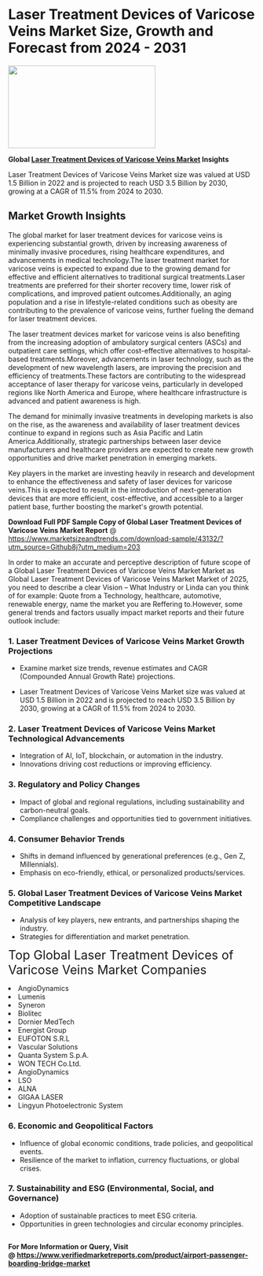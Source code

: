 <H1>Laser Treatment Devices of Varicose Veins Market Size, Growth and Forecast from 2024 - 2031</H1><img class="aligncenter size-medium wp-image-584254" src="https://thirdeyenews.in/wp-content/uploads/2024/09/Global-Market-Research-300x168.jpeg" alt="" width="300" height="168" /><p><strong>Global&nbsp;<a href="https://www.marketsizeandtrends.com/download-sample/43132/?utm_source=Github8j?utm_medium=203">Laser Treatment Devices of Varicose Veins Market</a> Insights</strong></p><p>Laser Treatment Devices of Varicose Veins Market size was valued at USD 1.5 Billion in 2022 and is projected to reach USD 3.5 Billion by 2030, growing at a CAGR of 11.5% from 2024 to 2030.</p><p><h2>Market Growth Insights</h2> <p>The global market for laser treatment devices for varicose veins is experiencing substantial growth, driven by increasing awareness of minimally invasive procedures, rising healthcare expenditures, and advancements in medical technology.The laser treatment market for varicose veins is expected to expand due to the growing demand for effective and efficient alternatives to traditional surgical treatments.Laser treatments are preferred for their shorter recovery time, lower risk of complications, and improved patient outcomes.Additionally, an aging population and a rise in lifestyle-related conditions such as obesity are contributing to the prevalence of varicose veins, further fueling the demand for laser treatment devices.</p> <p>The laser treatment devices market for varicose veins is also benefiting from the increasing adoption of ambulatory surgical centers (ASCs) and outpatient care settings, which offer cost-effective alternatives to hospital-based treatments.Moreover, advancements in laser technology, such as the development of new wavelength lasers, are improving the precision and efficiency of treatments.These factors are contributing to the widespread acceptance of laser therapy for varicose veins, particularly in developed regions like North America and Europe, where healthcare infrastructure is advanced and patient awareness is high.</p> <p>The demand for minimally invasive treatments in developing markets is also on the rise, as the awareness and availability of laser treatment devices continue to expand in regions such as Asia Pacific and Latin America.Additionally, strategic partnerships between laser device manufacturers and healthcare providers are expected to create new growth opportunities and drive market penetration in emerging markets.</p> <p>Key players in the market are investing heavily in research and development to enhance the effectiveness and safety of laser devices for varicose veins.This is expected to result in the introduction of next-generation devices that are more efficient, cost-effective, and accessible to a larger patient base, further boosting the market's growth potential.</p> <p><span class=""><strong>Download Full PDF Sample Copy of Global Laser Treatment Devices of Varicose Veins Market Report</strong> @ <a href="https://www.marketsizeandtrends.com/download-sample/43132/?utm_source=Github8j?utm_medium=203" target="_blank">https://www.marketsizeandtrends.com/download-sample/43132/?utm_source=Github8j?utm_medium=203</a></span></p><p>In order to make an accurate and perceptive description of future scope of a Global&nbsp;Laser Treatment Devices of Varicose Veins Market Market as Global&nbsp;Laser Treatment Devices of Varicose Veins Market Market of 2025, you need to describe a clear Vision &ndash; What Industry or Linda can you think of for example: Quote from a Technology, healthcare, automotive, renewable energy, name the market you are Reffering to.However, some general trends and factors usually impact market reports and their future outlook include:</p><h3>1.&nbsp;<strong>Laser Treatment Devices of Varicose Veins Market Growth Projections</strong></h3><ul><li>Examine market size trends, revenue estimates and CAGR (Compounded Annual Growth Rate) projections.</li><li><p>Laser Treatment Devices of Varicose Veins Market size was valued at USD 1.5 Billion in 2022 and is projected to reach USD 3.5 Billion by 2030, growing at a CAGR of 11.5% from 2024 to 2030.</p></li></ul><h3>2.&nbsp;<strong>Laser Treatment Devices of Varicose Veins Market Technological Advancements</strong></h3><ul><li>Integration of AI, IoT, blockchain, or automation in the industry.</li><li>Innovations driving cost reductions or improving efficiency.</li></ul><h3>3.&nbsp;<strong>Regulatory and Policy Changes</strong></h3><ul><li>Impact of global and regional regulations, including sustainability and carbon-neutral goals.</li><li>Compliance challenges and opportunities tied to government initiatives.</li></ul><h3>4.&nbsp;<strong>Consumer Behavior Trends</strong></h3><ul><li>Shifts in demand influenced by generational preferences (e.g., Gen Z, Millennials).</li><li>Emphasis on eco-friendly, ethical, or personalized products/services.</li></ul><h3>5.&nbsp;<strong>Global Laser Treatment Devices of Varicose Veins Market Competitive Landscape</strong></h3><ul><li>Analysis of key players, new entrants, and partnerships shaping the industry.</li><li>Strategies for differentiation and market penetration.</li></ul><p data-pm-slice="1 1 []"><span style="color: inherit; font-family: inherit; font-size: 25px;">Top Global Laser Treatment Devices of Varicose Veins Market Companies</span></p><div class="" data-test-id=""><p><li>AngioDynamics</li><li> Lumenis</li><li> Syneron</li><li> Biolitec</li><li> Dornier MedTech</li><li> Energist Group</li><li> EUFOTON S.R.L</li><li> Vascular Solutions</li><li> Quanta System S.p.A.</li><li> WON TECH Co.Ltd.</li><li> AngioDynamics</li><li> LSO</li><li> ALNA</li><li> GIGAA LASER</li><li> Lingyun Photoelectronic System</li></p></div><h3>6.&nbsp;<strong>Economic and Geopolitical Factors</strong></h3><ul><li>Influence of global economic conditions, trade policies, and geopolitical events.</li><li>Resilience of the market to inflation, currency fluctuations, or global crises.</li></ul><h3>7.&nbsp;<strong>Sustainability and ESG (Environmental, Social, and Governance)</strong></h3><ul><li>Adoption of sustainable practices to meet ESG criteria.</li><li>Opportunities in green technologies and circular economy principles.</li></ul><h2><strong style="font-size: 14px;">For More Information or Query, Visit @&nbsp;</strong><a style="background-color: #ffffff; font-size: 14px;" href="https://www.marketsizeandtrends.com/report/laser-treatment-devices-of-varicose-veins-market/" target="_blank">https://www.verifiedmarketreports.com/product/airport-passenger-boarding-bridge-market</a></h2>